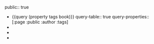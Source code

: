 public:: true

- {{query (property tags book)}}
  query-table:: true
  query-properties:: [:page :public :author :tags]
-
-
-